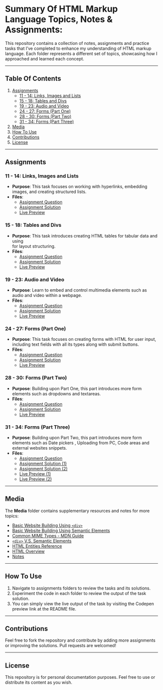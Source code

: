# Summary Of HTML Markup Language Topics, Notes & Assignments:

This repository contains a collection of notes, assignments and practice tasks that I’ve completed to enhance my understanding of HTML markup language. Each folder represents a different set of topics, showcasing how I approached and learned each concept.

---

## Table Of Contents

1. [Assignments](#assignments)
   - [11 - 14: Links, Images and Lists](#11---14-links-images-and-lists)
   - [15 - 18: Tables and Divs](#15---18-tables-and-divs)
   - [19 - 23: Audio and Video](#19---23-audio-and-video)
   - [24 - 27: Forms (Part One)](#24---27-forms-part-one)
   - [28 - 30: Forms (Part Two)](#28---30-forms-part-two)
   - [31 - 34: Forms (Part Three)](#31---34-forms-part-three)
2. [Media](#media)
3. [How To Use](#how-to-use)
4. [Contributions](#contributions)
5. [License](#license)

---

## Assignments

### 11 - 14: Links, Images and Lists
- **Purpose**: This task focuses on working with hyperlinks, embedding images, and creating structured lists.
- **Files**:
  - [Assignment Question](Assignments/11%20-%2014%20(Link%2C%20Image%20&%20List)/Question.PNG)
  - [Assignment Solution](Assignments/11%20-%2014%20(Link%2C%20Image%20&%20List)/index.html)
  - [Live Preview](https://codepen.io/Ahmed-Abdelhameed/full/XJWKZgK)

### 15 - 18: Tables and Divs
- **Purpose**: This task introduces creating HTML tables for tabular data and using <div> for layout structuring.
- **Files**:
  - [Assignment Question](Assignments/15%20-%2018%20(Table%20&%20Div)/Question.PNG)
  - [Assignment Solution](Assignments/15%20-%2018%20(Table%20&%20Div)/index.html)
  - [Live Preview](https://codepen.io/Ahmed-Abdelhameed/full/vEYKdQz)

### 19 - 23: Audio and Video
- **Purpose**: Learn to embed and control multimedia elements such as audio and video within a webpage.
- **Files**:
  - [Assignment Question](Assignments/19%20-%2023%20(Audio%20&%20Video)/Questions.jpg)
  - [Assignment Solution](Assignments/19%20-%2023%20(Audio%20&%20Video)/index.html)
  - [Live Preview](https://codepen.io/Ahmed-Abdelhameed/full/vEYKdvz)

### 24 - 27: Forms (Part One)
- **Purpose**: This task focuses on creating forms with HTML for user input, including text fields with all its types along with submit buttons.
- **Files**:
  - [Assignment Question](Assignments/24%20-%2027%20(Form%20Part%20One)/Question.PNG)
  - [Assignment Solution](Assignments/24%20-%2027%20(Form%20Part%20One)/index.html)
  - [Live Preview](https://codepen.io/Ahmed-Abdelhameed/full/raNLJPj)

### 28 - 30: Forms (Part Two)
- **Purpose**: Building upon Part One, this part introduces more form elements such as dropdowns and textareas.
- **Files**:
  - [Assignment Question](Assignments/28%20-%2030%20(Form%20Part%20Two)/Questions.jpg)
  - [Assignment Solution](Assignments/28%20-%2030%20(Form%20Part%20Two)/index.html)
  - [Live Preview](https://codepen.io/Ahmed-Abdelhameed/full/qEBNxgp)

### 31 - 34: Forms (Part Three)
- **Purpose**:  Building upon Part Two, this part introduces more form elements such as Date pickers , Uploading from PC, Code areas and external websites snippets.
- **Files**:
  - [Assignment Question](Assignments/31%20-%2034%20(Form%20Part%20Three)/Questions.jpg)
  - [Assignment Solution (1)](Assignments/31%20-%2034%20(Form%20Part%20Three)/index%20(1).html)
  - [Assignment Solution (2)](Assignments/31%20-%2034%20(Form%20Part%20Three)/index%20(2).html)
  - [Live Preview (1)](https://codepen.io/Ahmed-Abdelhameed/full/GgRqQez)
  - [Live Preview (2)](https://codepen.io/Ahmed-Abdelhameed/full/qEBNxwx)

---

## Media

The **Media** folder contains supplementary resources and notes for more topics:
- [Basic Website Building Using `<div>`](Media/Basic%20Website%20Building%20Using%20Div.html)
- [Basic Website Building Using Semantic Elements](Media/Basic%20Website%20Building%20Using%20Semantic%20Elements.html)
- [Common MIME Types - MDN Guide](Media/Common%20MIME%20Types%20-%20HTTP%20-%20MDN.pdf)
- [`<div>` V.S. Semantic Elements](Media/Div%20VS%20Semantic%20Elements.png)
- [HTML Entities Reference](Media/HTML%20Entities.pdf)
- [HTML Overview](Media/HTML.txt)
- [Notes](Media/Notes.txt)

---

## How To Use

1. Navigate to assignments folders to review the tasks and its solutions.
2. Experiment the code in each folder to review the output of the task solution.
3. You can simply view the live output of the task by visiting the Codepen preview link at the README file.

---

## Contributions

Feel free to fork the repository and contribute by adding more assignments or improving the solutions. Pull requests are welcomed!

---

## License

This repository is for personal documentation purposes. Feel free to use or distribute its content as you wish.
